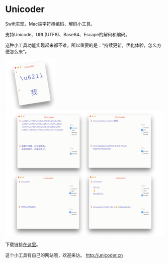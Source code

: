 # Unicoder
Swift实现，Mac端字符串编码、解码小工具。

支持Unicode、URL(UTF8)、Base64、Escape的解码和编码。

这种小工具功能实现起来都不难，所以重要的是：“持续更新，优化体验，怎么方便怎么来”。

![Logo](Preview/logo.png)
![Preview](Preview/preview.png)

下载链接[在这里](http://7xl2dx.com1.z0.glb.clouddn.com/Unicoder.app.zip)。

这个小工具有自己的网站哦，欢迎来访。
http://unicoder.cn